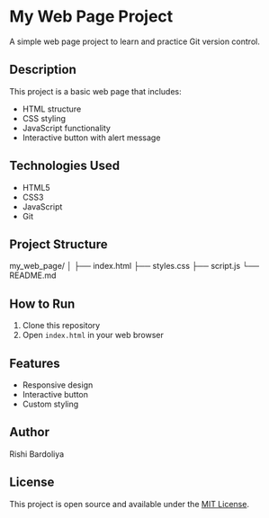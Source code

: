 # My Web Page Project

A simple web page project to learn and practice Git version control.

## Description

This project is a basic web page that includes:
- HTML structure
- CSS styling
- JavaScript functionality
- Interactive button with alert message

## Technologies Used

- HTML5
- CSS3
- JavaScript
- Git

## Project Structure


my_web_page/
│
├── index.html
├── styles.css
├── script.js
└── README.md



## How to Run

1. Clone this repository
2. Open `index.html` in your web browser

## Features

- Responsive design
- Interactive button
- Custom styling

## Author

Rishi Bardoliya

## License

This project is open source and available under the [MIT License](LICENSE).